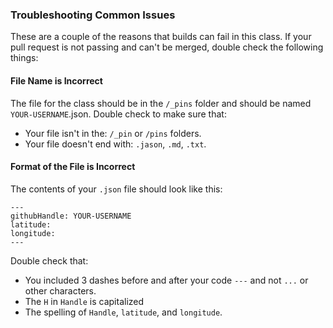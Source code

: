 ### Troubleshooting Common Issues

These are a couple of the reasons that builds can fail in this class. If your pull request is not passing and can't be merged, double check the following things:

#### File Name is Incorrect

The file for the class should be in the `/_pins` folder and should be named `YOUR-USERNAME`.json. Double check to make sure that:

 - Your file isn't in the: `/_pin` or `/pins` folders.
 - Your file doesn't end with: `.jason`, `.md`, `.txt`.

#### Format of the File is Incorrect

The contents of your `.json` file should look like this:

  ```
  ---
  githubHandle: YOUR-USERNAME
  latitude:
  longitude:
  ---

  ```
Double check that:

- You included 3 dashes before and after your code `---` and not `...` or other characters.
- The `H` in `Handle` is capitalized
- The spelling of `Handle`, `latitude`, and `longitude`.
